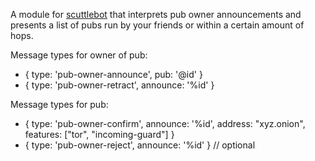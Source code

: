 A module for [scuttlebot](https://github.com/ssbc/scuttlebot) that
interprets pub owner announcements and presents a list of pubs run by
your friends or within a certain amount of hops.

Message types for owner of pub:
 - { type: 'pub-owner-announce', pub: '@id' }
 - { type: 'pub-owner-retract', announce: '%id' }

Message types for pub:
 - { type: 'pub-owner-confirm', announce: '%id', address: "xyz.onion", features: ["tor", "incoming-guard"] }
 - { type: 'pub-owner-reject', announce: '%id' } // optional
